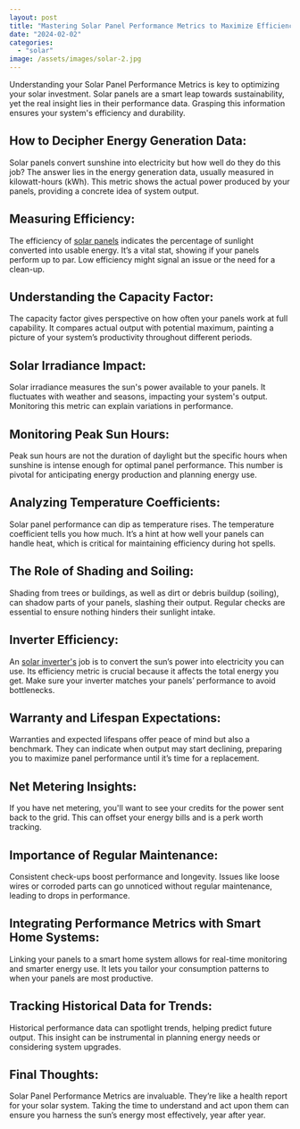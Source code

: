 ```yaml
---
layout: post
title: "Mastering Solar Panel Performance Metrics to Maximize Efficiency"
date: "2024-02-02"
categories: 
  - "solar"
image: /assets/images/solar-2.jpg
---
```


Understanding your Solar Panel Performance Metrics is key to optimizing your solar investment. Solar panels are a smart leap towards sustainability, yet the real insight lies in their performance data. Grasping this information ensures your system's efficiency and durability.

## How to Decipher Energy Generation Data: 

Solar panels convert sunshine into electricity but how well do they do this job? The answer lies in the energy generation data, usually measured in kilowatt-hours (kWh). This metric shows the actual power produced by your panels, providing a concrete idea of system output.

## Measuring Efficiency: 

The efficiency of [solar panels](/) indicates the percentage of sunlight converted into usable energy. It’s a vital stat, showing if your panels perform up to par. Low efficiency might signal an issue or the need for a clean-up.

## Understanding the Capacity Factor: 

The capacity factor gives perspective on how often your panels work at full capability. It compares actual output with potential maximum, painting a picture of your system’s productivity throughout different periods.

## Solar Irradiance Impact: 

Solar irradiance measures the sun's power available to your panels. It fluctuates with weather and seasons, impacting your system's output. Monitoring this metric can explain variations in performance.

## Monitoring Peak Sun Hours: 

Peak sun hours are not the duration of daylight but the specific hours when sunshine is intense enough for optimal panel performance. This number is pivotal for anticipating energy production and planning energy use.

## Analyzing Temperature Coefficients: 

Solar panel performance can dip as temperature rises. The temperature coefficient tells you how much. It’s a hint at how well your panels can handle heat, which is critical for maintaining efficiency during hot spells.

## The Role of Shading and Soiling: 

Shading from trees or buildings, as well as dirt or debris buildup (soiling), can shadow parts of your panels, slashing their output. Regular checks are essential to ensure nothing hinders their sunlight intake.

## Inverter Efficiency: 

An [solar inverter's](/types-of-solar-inverters-choosing-the-right-one-for-your-pv-system/) job is to convert the sun’s power into electricity you can use. Its efficiency metric is crucial because it affects the total energy you get. Make sure your inverter matches your panels’ performance to avoid bottlenecks.

## Warranty and Lifespan Expectations: 

Warranties and expected lifespans offer peace of mind but also a benchmark. They can indicate when output may start declining, preparing you to maximize panel performance until it’s time for a replacement.

## Net Metering Insights: 

If you have net metering, you'll want to see your credits for the power sent back to the grid. This can offset your energy bills and is a perk worth tracking.

## Importance of Regular Maintenance: 

Consistent check-ups boost performance and longevity. Issues like loose wires or corroded parts can go unnoticed without regular maintenance, leading to drops in performance.

## Integrating Performance Metrics with Smart Home Systems: 

Linking your panels to a smart home system allows for real-time monitoring and smarter energy use. It lets you tailor your consumption patterns to when your panels are most productive.

## Tracking Historical Data for Trends: 

Historical performance data can spotlight trends, helping predict future output. This insight can be instrumental in planning energy needs or considering system upgrades.

## Final Thoughts: 

Solar Panel Performance Metrics are invaluable. They’re like a health report for your solar system. Taking the time to understand and act upon them can ensure you harness the sun’s energy most effectively, year after year.
